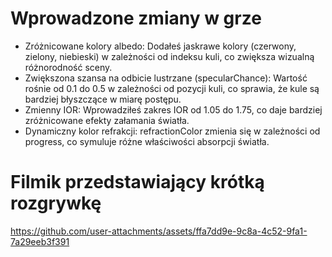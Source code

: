 # Wprowadzone zmiany w grze
- Zróżnicowane kolory albedo: Dodałeś jaskrawe kolory (czerwony, zielony, niebieski) w zależności od indeksu kuli, co zwiększa wizualną różnorodność sceny.
- Zwiększona szansa na odbicie lustrzane (specularChance): Wartość rośnie od 0.1 do 0.5 w zależności od pozycji kuli, co sprawia, że kule są bardziej błyszczące w miarę postępu.
- Zmienny IOR: Wprowadziłeś zakres IOR od 1.05 do 1.75, co daje bardziej zróżnicowane efekty załamania światła.
- Dynamiczny kolor refrakcji: refractionColor zmienia się w zależności od progress, co symuluje różne właściwości absorpcji światła.

# Filmik przedstawiający krótką rozgrywkę
https://github.com/user-attachments/assets/ffa7dd9e-9c8a-4c52-9fa1-7a29eeb3f391

